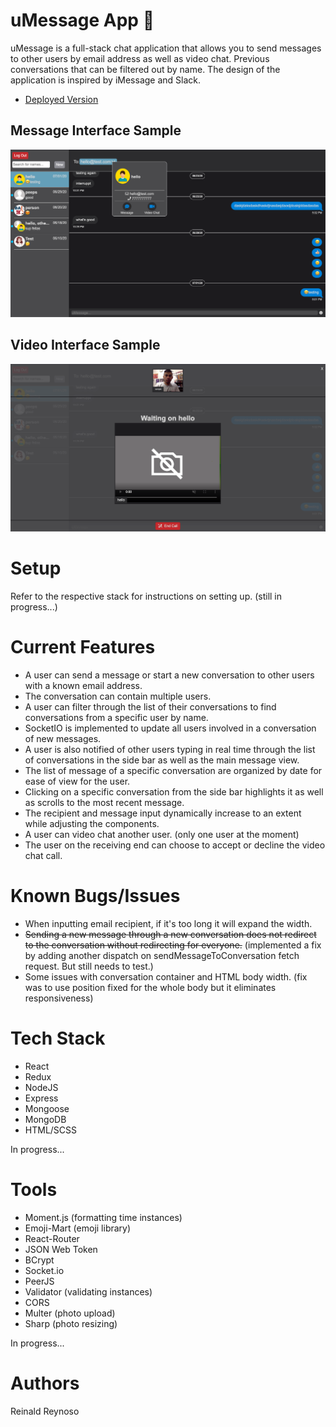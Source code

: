 # uMessage App 📱

uMessage is a full-stack chat application that allows you to send messages to other users by email address as well as video chat. Previous conversations that can be filtered out by name. The design of the application is inspired by iMessage and Slack. 

* [Deployed Version](https://umessenger-frontend.herokuapp.com/)

## Message Interface Sample

![Image of Message](frontend/public/sample-image/message-sample.png)

## Video Interface Sample

![Image of Video](frontend/public/sample-image/video-sample.png)

# Setup

Refer to the respective stack for instructions on setting up. (still in progress...)

# Current Features

* A user can send a message or start a new conversation to other users with a known email address. 
* The conversation can contain multiple users.
* A user can filter through the list of their conversations to find conversations from a specific user by name.
* SocketIO is implemented to update all users involved in a conversation of new messages.
* A user is also notified of other users typing in real time through the list of conversations in the side bar as well as the main message view.
* The list of message of a specific conversation are organized by date for ease of view for the user.
* Clicking on a specific conversation from the side bar highlights it as well as scrolls to the most recent message.
* The recipient and message input dynamically increase to an extent while adjusting the components. 
* A user can video chat another user. (only one user at the moment)
* The user on the receiving end can choose to accept or decline the video chat call.

# Known Bugs/Issues
* When inputting email recipient, if it's too long it will expand the width. 
* ~~Sending a new message through a new conversation does not redirect to the conversation without redirecting for everyone.~~ (implemented a fix by adding another dispatch on sendMessageToConversation fetch request. But still needs to test.)
* Some issues with conversation container and HTML body width. (fix was to use position fixed for the whole body but it eliminates responsiveness)


# Tech Stack

* React
* Redux
* NodeJS
* Express
* Mongoose
* MongoDB
* HTML/SCSS

In progress...

# Tools

* Moment.js (formatting time instances)
* Emoji-Mart (emoji library)
* React-Router
* JSON Web Token
* BCrypt
* Socket.io 
* PeerJS
* Validator (validating instances)
* CORS
* Multer (photo upload)
* Sharp (photo resizing)

In progress...

# Authors
Reinald Reynoso